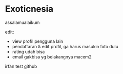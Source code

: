 Exoticnesia
===========

assalamualaikum

edit:
- view profil pengguna lain
- pendaftaran & edit profil, ga harus masukin foto dulu
- rating udah bisa
- email gakbisa yg belakangnya macem2


irfan test github